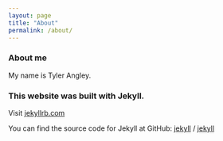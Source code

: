 ```yaml
---
layout: page
title: "About"
permalink: /about/
---
```


### About me 

My name is Tyler Angley.

### This website was built with Jekyll.

Visit [jekyllrb.com](https://jekyllrb.com/)

You can find the source code for Jekyll at GitHub:
[jekyll][jekyll-organization] / [jekyll](https://github.com/jekyll/jekyll)


[jekyll-organization]: https://github.com/jekyll